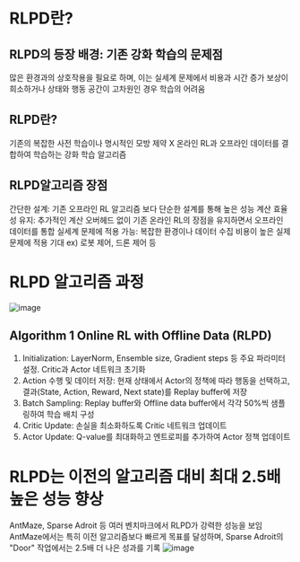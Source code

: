 # RLPD란?
## RLPD의 등장 배경: 기존 강화 학습의 문제점 
많은 환경과의 상호작용을 필요로 하며, 이는 실세계 문제에서 비용과 시간 증가
보상이 희소하거나 상태와 행동 공간이 고차원인 경우 학습의 어려움

## RLPD란?
기존의 복잡한 사전 학습이나 명시적인 모방 제약 X
온라인 RL과 오프라인 데이터를 결합하여 학습하는 강화 학습 알고리즘

## RLPD알고리즘 장점
간단한 설계: 기존 오프라인 RL 알고리즘 보다 단순한 설계를 통해 높은 성능
계산 효율성 유지: 추가적인 계산 오버헤드 없이 기존 온라인 RL의 장점을 유지하면서 오프라인 데이터를 통합
실세계 문제에 적용 가능: 복잡한 환경이나 데이터 수집 비용이 높은 실제 문제에 적용 기대  ex) 로봇 제어, 드론 제어 등

# RLPD 알고리즘 과정
![image](https://github.com/user-attachments/assets/f1e0bf4c-8c9f-4014-a05b-d836e7ed3ac9)
## Algorithm 1 Online RL with Offline Data (RLPD)
1. Initialization: LayerNorm, Ensemble size, Gradient steps 등 주요 파라미터 설정. Critic과 Actor 네트워크 초기화
2. Action 수행 및 데이터 저장: 현재 상태에서 Actor의 정책에 따라 행동을 선택하고, 결과(State, Action, Reward, Next state)를 Replay buffer에 저장
3. Batch Sampling: Replay buffer와 Offline data buffer에서 각각 50%씩 샘플링하여 학습 배치 구성
4. Critic Update: 손실을 최소화하도록 Critic 네트워크 업데이트
5. Actor Update: Q-value를 최대화하고 엔트로피를 추가하여 Actor 정책 업데이트	

# RLPD는 이전의 알고리즘 대비 최대 2.5배 높은 성능 향상
AntMaze, Sparse Adroit 등 여러 벤치마크에서 RLPD가 강력한 성능을 보임
AntMaze에서는 특히 이전 알고리즘보다 빠르게 목표를 달성하며, Sparse Adroit의 "Door" 작업에서는 2.5배 더 나은 성과를 기록
![image](https://github.com/user-attachments/assets/697207ac-f856-4dd0-ac58-b938e5757b72)




